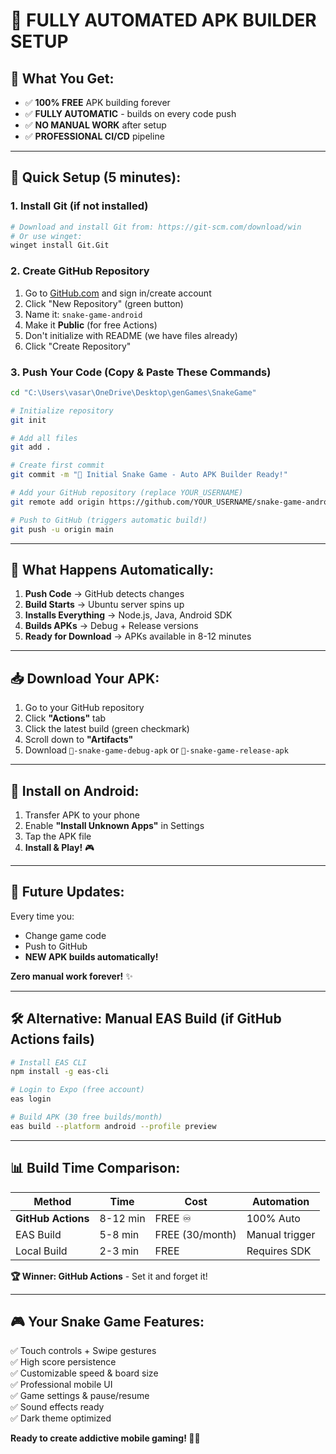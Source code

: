 # 🚀 FULLY AUTOMATED APK BUILDER SETUP

## 🎯 **What You Get:**
- ✅ **100% FREE** APK building forever
- ✅ **FULLY AUTOMATIC** - builds on every code push
- ✅ **NO MANUAL WORK** after setup
- ✅ **PROFESSIONAL CI/CD** pipeline

---

## 🏁 **Quick Setup (5 minutes):**

### **1. Install Git (if not installed)**
```bash
# Download and install Git from: https://git-scm.com/download/win
# Or use winget:
winget install Git.Git
```

### **2. Create GitHub Repository**
1. Go to [GitHub.com](https://github.com) and sign in/create account
2. Click "New Repository" (green button)
3. Name it: `snake-game-android`
4. Make it **Public** (for free Actions)
5. Don't initialize with README (we have files already)
6. Click "Create Repository"

### **3. Push Your Code (Copy & Paste These Commands)**
```bash
cd "C:\Users\vasar\OneDrive\Desktop\genGames\SnakeGame"

# Initialize repository
git init

# Add all files
git add .

# Create first commit
git commit -m "🐍 Initial Snake Game - Auto APK Builder Ready!"

# Add your GitHub repository (replace YOUR_USERNAME)
git remote add origin https://github.com/YOUR_USERNAME/snake-game-android.git

# Push to GitHub (triggers automatic build!)
git push -u origin main
```

---

## 🤖 **What Happens Automatically:**

1. **Push Code** → GitHub detects changes
2. **Build Starts** → Ubuntu server spins up
3. **Installs Everything** → Node.js, Java, Android SDK
4. **Builds APKs** → Debug + Release versions
5. **Ready for Download** → APKs available in 8-12 minutes

---

## 📥 **Download Your APK:**

1. Go to your GitHub repository
2. Click **"Actions"** tab
3. Click the latest build (green checkmark)
4. Scroll down to **"Artifacts"**
5. Download `🐍-snake-game-debug-apk` or `🐍-snake-game-release-apk`

---

## 📱 **Install on Android:**

1. Transfer APK to your phone
2. Enable **"Install Unknown Apps"** in Settings
3. Tap the APK file
4. **Install & Play!** 🎮

---

## 🔄 **Future Updates:**

Every time you:
- Change game code
- Push to GitHub
- **NEW APK builds automatically!**

**Zero manual work forever!** ✨

---

## 🛠️ **Alternative: Manual EAS Build (if GitHub Actions fails)**

```bash
# Install EAS CLI
npm install -g eas-cli

# Login to Expo (free account)
eas login

# Build APK (30 free builds/month)
eas build --platform android --profile preview
```

---

## 📊 **Build Time Comparison:**

| Method | Time | Cost | Automation |
|--------|------|------|------------|
| **GitHub Actions** | 8-12 min | FREE ♾️ | 100% Auto |
| EAS Build | 5-8 min | FREE (30/month) | Manual trigger |
| Local Build | 2-3 min | FREE | Requires SDK |

**🏆 Winner: GitHub Actions** - Set it and forget it!

---

## 🎮 **Your Snake Game Features:**

✅ Touch controls + Swipe gestures  
✅ High score persistence  
✅ Customizable speed & board size  
✅ Professional mobile UI  
✅ Game settings & pause/resume  
✅ Sound effects ready  
✅ Dark theme optimized  

**Ready to create addictive mobile gaming! 🐍🎯**